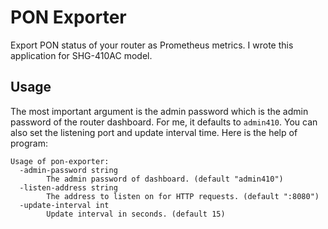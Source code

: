 # PON Exporter

Export PON status of your router as Prometheus metrics. I wrote this application for SHG-410AC model.

## Usage

The most important argument is the admin password which is the admin password of the router dashboard. For me, it defaults to `admin410`. You can also set the listening port and update interval time. Here is the help of program:

```
Usage of pon-exporter:
  -admin-password string
        The admin password of dashboard. (default "admin410")
  -listen-address string
        The address to listen on for HTTP requests. (default ":8080")
  -update-interval int
        Update interval in seconds. (default 15)
```